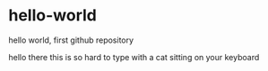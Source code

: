 # hello-world
hello world, first github repository

hello there this is so hard to type with a cat sitting on your keyboard
